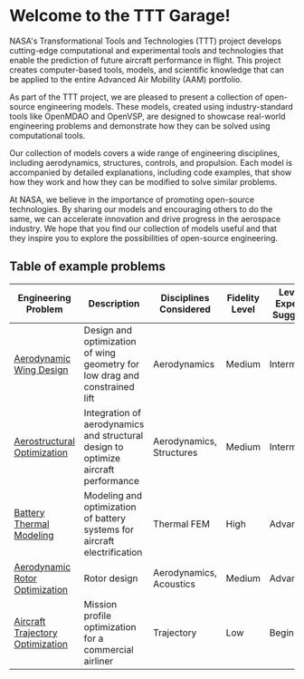 # Welcome to the TTT Garage!

NASA's Transformational Tools and Technologies (TTT) project develops cutting-edge computational and experimental tools and technologies that enable the prediction of future aircraft performance in flight. This project creates computer-based tools, models, and scientific knowledge that can be applied to the entire Advanced Air Mobility (AAM) portfolio.

As part of the TTT project, we are pleased to present a collection of open-source engineering models. These models, created using industry-standard tools like OpenMDAO and OpenVSP, are designed to showcase real-world engineering problems and demonstrate how they can be solved using computational tools.

Our collection of models covers a wide range of engineering disciplines, including aerodynamics, structures, controls, and propulsion. Each model is accompanied by detailed explanations, including code examples, that show how they work and how they can be modified to solve similar problems.

At NASA, we believe in the importance of promoting open-source technologies. By sharing our models and encouraging others to do the same, we can accelerate innovation and drive progress in the aerospace industry. We hope that you find our collection of models useful and that they inspire you to explore the possibilities of open-source engineering.


## Table of example problems

| Engineering Problem  | Description       | Disciplines Considered | Fidelity Level | Level of Expertise Suggested |
|----------------------|-------------------|------------------------|----------------|------------------------------|
| [Aerodynamic Wing Design](aero/aero_example) | Design and optimization of wing geometry for low drag and constrained lift | Aerodynamics | Medium | Intermediate |
| [Aerostructural Optimization](aerostructural/aerostructural_example) | Integration of aerodynamics and structural design to optimize aircraft performance | Aerodynamics, Structures | Medium | Intermediate |
| [Battery Thermal Modeling](battery/battery_example) | Modeling and optimization of battery systems for aircraft electrification |  Thermal FEM | High | Advanced |
| [Aerodynamic Rotor Optimization](rotor_aero/rotor_aero_example) | Rotor design | Aerodynamics, Acoustics | Medium | Advanced |
| [Aircraft Trajectory Optimization](trajectory/trajectory_example) | Mission profile optimization for a commercial airliner | Trajectory | Low | Beginner |
